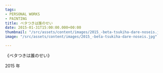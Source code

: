 ```yaml
---
tags:
- PERSONAL WORKS
- PAINTING
title: ベタつきは誰のせい
date: 2015-01-31T15:00:00.000+00:00
thumbnail: "/src/assets/content/images/2015_-beta-tsukiha-dare-noseis.jpg"
image: "/src/assets/content/images/2015_-beta-tsukiha-dare-noseis.jpg"

---
```

《ベタつきは誰のせい》

2015 年
